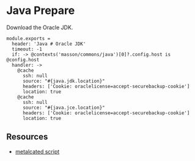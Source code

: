 
# Java Prepare

Download the Oracle JDK.

    module.exports =
      header: 'Java # Oracle JDK'
      timeout: -1
      if: -> @contexts('masson/commons/java')[0]?.config.host is @config.host
      handler: ->
        @cache
          ssh: null
          source: "#{java.jdk.location}"
          headers: ['Cookie: oraclelicense=accept-securebackup-cookie']
          location: true
        @cache
          ssh: null
          source: "#{java.jce.location}"
          headers: ['Cookie: oraclelicense=accept-securebackup-cookie']
          location: true

## Resources

*   [metalcated script](https://github.com/metalcated/Scripts/blob/master/install_java.sh)

